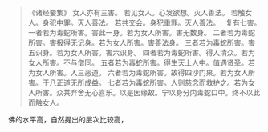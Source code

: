 > 《诸经要集》
> 女人亦有三害。
> 若见女人。心发欲想。灭人善法。
> 若触女人。身犯中罪。灭人善法。
> 若共交会。身犯重罪。灭人善法。
> &nbsp;
> 复有七害。
> 一者若为毒蛇所害。害此一身。若为女人所害。害无数身。
> 二者若为毒蛇所害。害报得无记身。若为女人所害。害善法身。
> 三者若为毒蛇所害。害五识身。若为女人所害。害六识身。
> 四者若为毒蛇所害。得入清众。若为女人所害。不与僧同。
> 五者若为毒蛇所害。得生天上人中。值遇贤圣。若为女人所害。入三恶道。
> 六者若为毒蛇所害。故得四沙门果。若为女人所害。于八正道无所成益。
> 七者若为毒蛇所害。人则慈念而救护之。若为女人所害。众共弃舍无心喜乐。以是因缘故。宁以身分内毒蛇口中。终不以此而触女人。

佛的水平高，自然提出的层次比较高，